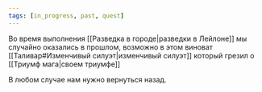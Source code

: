 ```yaml
---
tags: [in_progress, past, quest]
---
```


Во время выполнения [[Разведка в городе|разведки в Лейлоне]] мы случайно оказались в прошлом, возможно в этом виноват [[Таливар#Изменчивый силуэт|изменчивый силуэт]] который грезил о [[Триумф мага|своем триумфе]]

В любом случае нам нужно вернуться назад.
